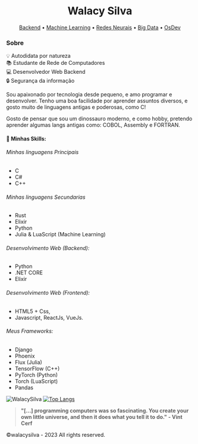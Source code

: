 <h1 align="Center">Walacy Silva</h1>

<p align="center">
 <a href="#">Backend</a> • 
 <a href="#">Machine Learning</a> • 
 <a href="#">Redes Neurais</a> • 
 <a href="#">Big Data</a> • 
 <a href="#">OsDev</a> 
</p>

### Sobre

:bulb: Autodidata por natureza</br>
:books: Estudante de Rede de Computadores</br>
:computer: Desenvolvedor Web Backend</br>
:lock: Segurança da informação</br>

Sou apaixonado por tecnologia desde pequeno, e amo programar e desenvolver. Tenho uma boa facilidade por aprender assuntos diversos, e gosto muito de linguagens antigas e poderosas, como C!

Gosto de pensar que sou um dinossauro moderno, e como hobby, pretendo aprender algumas langs antigas como: COBOL, Assembly e FORTRAN.


#### 🚧 Minhas Skills:
###### Minhas linguagens Principais
- C
- C#
- C++
###### Minhas linguagens Secundarias
- Rust
- Elixir
- Python
- Julia & LuaScript (Machine Learning)

###### Desenvolvimento Web (Backend):
- Python
- .NET CORE
- Elixir
 
###### Desenvolvimento Web (Frontend):
- HTML5 + Css, 
- Javascript, ReactJs, VueJs.

###### Meus Frameworks:
- Django
- Phoenix
- Flux (Julia)
- TensorFlow (C++)
- PyTorch (Python)
- Torch (LuaScript)
- Pandas
 

![WalacySilva](https://github-readme-stats.vercel.app/api?username=walacysilvam&show_icons=true&theme=dark)
[![Top Langs](https://github-readme-stats.vercel.app/api/top-langs/?username=walacysilvam&theme=dark)](https://github.com/walacysilvam/github-readme-stats)


> <strong>"[...] programming computers was so fascinating. You create your own little universe, and then it does what you tell it to do." - Vint Cerf</strong>


©walacysilva - 2023 All rights reserved.
